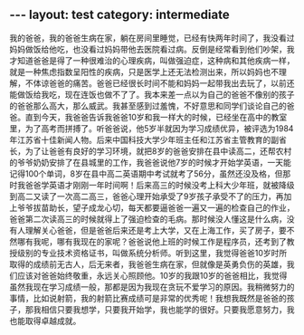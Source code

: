﻿﻿---
layout: test
category: intermediate
---
我的爸爸，我的爸爸生病在家，躺在房间里睡觉，已经有快两年时间了，我没看过妈妈做饭给他吃，也没看过妈妈带他去医院看过病。反倒是经常看到他们吵架，我才知道爸爸是得了一种很难治的心理疾病，叫做强迫症，这种病和其他疾病一样，就是一种焦虑指数呈阳性的疾病，只是医学上还无法检测出来，所以妈妈也不理解，不体谅爸爸的痛苦。爸爸已经很长时间不能和妈妈一起带我出去玩了，以前还能做饭给我吃，现在连饭也做不了了。我本来差一点以为自己的爸爸不像别的孩子的爸爸那么高大，那么威武。我甚至感到过羞愧，不好意思和同学们谈论自己的爸爸。直到今天，我爸爸告诉我爸爸10岁和我一样大的时候，已经坐在高中的教室里，为了高考而拼搏了。听爸爸说，他5岁半就因为学习成绩优异，被评选为1984年江苏省十佳新闻人物。后来中国科技大学少年班主任和江苏省主管教育的副省长，为了让爸爸有良好的学习环境，就把8岁的爸爸安排在县中读高二，还帮农村的爷爷奶奶安排了在县城里的工作，我爸爸说他7岁的时候才开始学英语，一天能记得100个单词，8岁在县中高二英语期中考试就考了56分，虽然还没及格，但那时我爸爸学英语才刚刚一年时间啊！后来高三的时候没考上科大少年班，就被降级到高二又读了一次高二高三，爸爸心理开始承受了9岁孩子承受不了的压力，再加上爷爷拔苗助长，望子成龙心切，每天都要逼爸爸一遍又一遍的检查自己的作业，爸爸第二次读高三的时候就得上了强迫检查的毛病。那时候没人懂这是什么病，没有人理解关心爸爸，但是爸爸后来还是考上大学，又在上海工作，买了房子，要不然哪有我呢，哪有我现在的家呢？爸爸说他上班的时候工作是程序员，还考到了教授级别的专业技术资格证书，叫做系统分析师。听到这里，我觉得爸爸10岁时所取得的成绩前无古人，后无来者，我爸爸生病在家，但就像是英勇负伤的英雄，我们应该对爸爸始终敬重，永远关心照顾他。10岁的我跟10岁的爸爸相比，我觉得虽然我现在学习成绩一般，那都是因为我现在贪玩不爱学习的原因。我稍微努力的事情，比如说射箭，我的射箭比赛成绩可是非常的优秀呢！我想我既然是爸爸的孩子，那我相信只要我想学，只要我开始学，我也能学的很好。只要我愿意努力，我也能取得卓越成就。